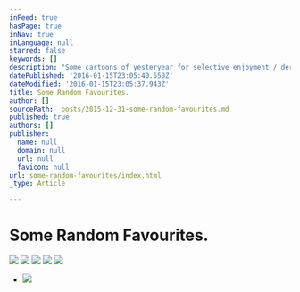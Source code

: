 ```yaml
---
inFeed: true
hasPage: true
inNav: true
inLanguage: null
starred: false
keywords: []
description: "Some cartoons of yesteryear for selective enjoyment / derision. There's a plethora of religious content here, but, whatever."
datePublished: '2016-01-15T23:05:40.550Z'
dateModified: '2016-01-15T23:05:37.943Z'
title: Some Random Favourites.
author: []
sourcePath: _posts/2015-12-31-some-random-favourites.md
published: true
authors: []
publisher:
  name: null
  domain: null
  url: null
  favicon: null
url: some-random-favourites/index.html
_type: Article

---
```

# Some Random Favourites.
![](https://the-grid-user-content.s3-us-west-2.amazonaws.com/4235c561-a3ed-4b66-a03c-ddc010cc2db5.jpg)
![](https://the-grid-user-content.s3-us-west-2.amazonaws.com/709f18a1-26dd-49a0-a9dc-c63967f39db9.jpg)
![](https://the-grid-user-content.s3-us-west-2.amazonaws.com/a011358a-6699-47aa-ade3-62889ee9aab1.jpg)
![](https://the-grid-user-content.s3-us-west-2.amazonaws.com/3b164de6-38e3-45b3-9b06-1fb73476f8e3.jpg)
![](https://the-grid-user-content.s3-us-west-2.amazonaws.com/3a6db6a5-c9d6-401f-9aea-45f7ad621971.jpg)

* ![](https://the-grid-user-content.s3-us-west-2.amazonaws.com/d10ff269-e3a3-44ed-8e00-4077548faaf1.jpg)